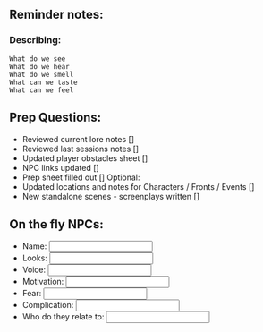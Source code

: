 ## Reminder notes:
  ### Describing:
    What do we see
    What do we hear
    What do we smell
    What can we taste
    What can we feel

## Prep Questions:
- Reviewed current lore notes []
- Reviewed last sessions notes []
- Updated player obstacles sheet []
- NPC links updated []
- Prep sheet filled out []
Optional:
- Updated locations and notes for Characters / Fronts / Events []
- New standalone scenes - screenplays written []

## On the fly NPCs:
- Name: <input type="text" id="name" name="name"/>
- Looks: <input type="text" id="looks" name="looks"/>
- Voice: <input type="text" id="voice" name="voice"/>
- Motivation: <input type="text" id="motive" name="motive"/>
- Fear: <input type="text" id="fear" name="fear"/>
- Complication: <input type="text" id="complication" name="complication"/>
- Who do they relate to: <input type="text" id="relate_to" name="relate_to"/>